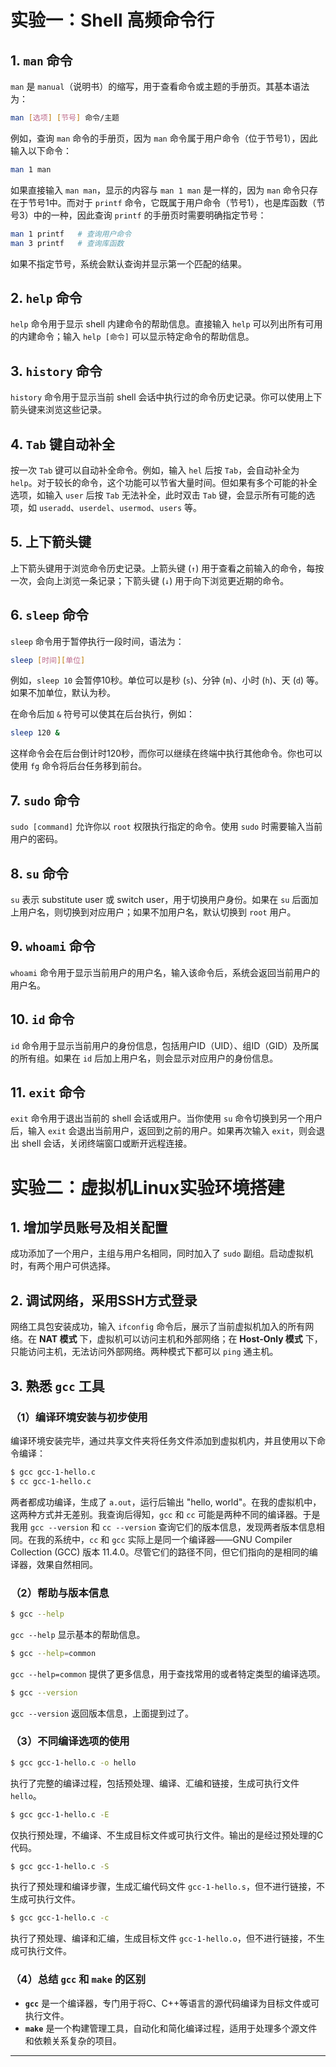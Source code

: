 # 实验一：Shell 高频命令行

## 1. `man` 命令
`man` 是 `manual`（说明书）的缩写，用于查看命令或主题的手册页。其基本语法为：

```bash
man [选项] [节号] 命令/主题
```

例如，查询 `man` 命令的手册页，因为 `man` 命令属于用户命令（位于节号1），因此输入以下命令：

```bash
man 1 man
```

如果直接输入 `man man`，显示的内容与 `man 1 man` 是一样的，因为 `man` 命令只存在于节号1中。而对于 `printf` 命令，它既属于用户命令（节号1），也是库函数（节号3）中的一种，因此查询 `printf` 的手册页时需要明确指定节号：

```bash
man 1 printf   # 查询用户命令
man 3 printf   # 查询库函数
```

如果不指定节号，系统会默认查询并显示第一个匹配的结果。

## 2. `help` 命令
`help` 命令用于显示 shell 内建命令的帮助信息。直接输入 `help` 可以列出所有可用的内建命令；输入 `help [命令]` 可以显示特定命令的帮助信息。

## 3. `history` 命令
`history` 命令用于显示当前 shell 会话中执行过的命令历史记录。你可以使用上下箭头键来浏览这些记录。

## 4. `Tab` 键自动补全
按一次 `Tab` 键可以自动补全命令。例如，输入 `hel` 后按 `Tab`，会自动补全为 `help`。对于较长的命令，这个功能可以节省大量时间。但如果有多个可能的补全选项，如输入 `user` 后按 `Tab` 无法补全，此时双击 `Tab` 键，会显示所有可能的选项，如 `useradd`、`userdel`、`usermod`、`users` 等。

## 5. 上下箭头键
上下箭头键用于浏览命令历史记录。上箭头键 (`↑`) 用于查看之前输入的命令，每按一次，会向上浏览一条记录；下箭头键 (`↓`) 用于向下浏览更近期的命令。

## 6. `sleep` 命令
`sleep` 命令用于暂停执行一段时间，语法为：

```bash
sleep [时间][单位]
```

例如，`sleep 10` 会暂停10秒。单位可以是秒 (`s`)、分钟 (`m`)、小时 (`h`)、天 (`d`) 等。如果不加单位，默认为秒。

在命令后加 `&` 符号可以使其在后台执行，例如：

```bash
sleep 120 &
```

这样命令会在后台倒计时120秒，而你可以继续在终端中执行其他命令。你也可以使用 `fg` 命令将后台任务移到前台。

## 7. `sudo` 命令
`sudo [command]` 允许你以 `root` 权限执行指定的命令。使用 `sudo` 时需要输入当前用户的密码。

## 8. `su` 命令
`su` 表示 substitute user 或 switch user，用于切换用户身份。如果在 `su` 后面加上用户名，则切换到对应用户；如果不加用户名，默认切换到 `root` 用户。

## 9. `whoami` 命令
`whoami` 命令用于显示当前用户的用户名，输入该命令后，系统会返回当前用户的用户名。

## 10. `id` 命令
`id` 命令用于显示当前用户的身份信息，包括用户ID（UID）、组ID（GID）及所属的所有组。如果在 `id` 后加上用户名，则会显示对应用户的身份信息。

## 11. `exit` 命令
`exit` 命令用于退出当前的 shell 会话或用户。当你使用 `su` 命令切换到另一个用户后，输入 `exit` 会退出当前用户，返回到之前的用户。如果再次输入 `exit`，则会退出 shell 会话，关闭终端窗口或断开远程连接。



# 实验二：虚拟机Linux实验环境搭建

## 1. 增加学员账号及相关配置
成功添加了一个用户，主组与用户名相同，同时加入了 `sudo` 副组。启动虚拟机时，有两个用户可供选择。

## 2. 调试网络，采用SSH方式登录
网络工具包安装成功，输入 `ifconfig` 命令后，展示了当前虚拟机加入的所有网络。在 **NAT 模式** 下，虚拟机可以访问主机和外部网络；在 **Host-Only 模式** 下，只能访问主机，无法访问外部网络。两种模式下都可以 `ping` 通主机。

## 3. 熟悉 `gcc` 工具

### （1）编译环境安装与初步使用
编译环境安装完毕，通过共享文件夹将任务文件添加到虚拟机内，并且使用以下命令编译：

```bash
$ gcc gcc-1-hello.c
$ cc gcc-1-hello.c
```

两者都成功编译，生成了 `a.out`，运行后输出 "hello, world"。在我的虚拟机中，这两种方式并无差别。我查询后得知，`gcc` 和 `cc` 可能是两种不同的编译器。于是我用 `gcc --version` 和 `cc --version` 查询它们的版本信息，发现两者版本信息相同。在我的系统中，`cc` 和 `gcc` 实际上是同一个编译器——GNU Compiler Collection (GCC) 版本 11.4.0。尽管它们的路径不同，但它们指向的是相同的编译器，效果自然相同。

### （2）帮助与版本信息
```bash
$ gcc --help
```
`gcc --help` 显示基本的帮助信息。

```bash
$ gcc --help=common
```
`gcc --help=common` 提供了更多信息，用于查找常用的或者特定类型的编译选项。

```bash
$ gcc --version
```
`gcc --version` 返回版本信息，上面提到过了。

### （3）不同编译选项的使用

```bash
$ gcc gcc-1-hello.c -o hello
```
执行了完整的编译过程，包括预处理、编译、汇编和链接，生成可执行文件 `hello`。

```bash
$ gcc gcc-1-hello.c -E
```
仅执行预处理，不编译、不生成目标文件或可执行文件。输出的是经过预处理的C代码。

```bash
$ gcc gcc-1-hello.c -S
```
执行了预处理和编译步骤，生成汇编代码文件 `gcc-1-hello.s`，但不进行链接，不生成可执行文件。

```bash
$ gcc gcc-1-hello.c -c
```
执行了预处理、编译和汇编，生成目标文件 `gcc-1-hello.o`，但不进行链接，不生成可执行文件。

### （4）总结 `gcc` 和 `make` 的区别
- **`gcc`** 是一个编译器，专门用于将C、C++等语言的源代码编译为目标文件或可执行文件。
- **`make`** 是一个构建管理工具，自动化和简化编译过程，适用于处理多个源文件和依赖关系复杂的项目。

---